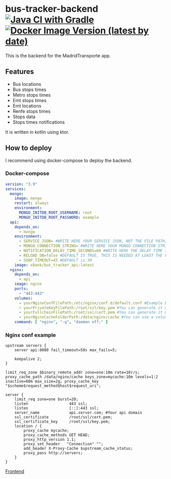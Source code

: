 # bus-tracker-backend [![Java CI with Gradle](https://github.com/xBaank/bus-tracker-back/actions/workflows/gradle.yml/badge.svg)](https://github.com/xBaank/bus-tracker-back/actions/workflows/gradle.yml) [![Docker Image Version (latest by date)](https://img.shields.io/docker/v/xbank/bus_tracker_api)](https://hub.docker.com/repository/docker/xbank/bus_tracker_api/general)

This is the backend for the MadridTransporte app.

## Features

- Bus locations
- Bus stops times
- Metro stops times
- Emt stops times
- Emt locations
- Renfe stops times
- Stops data
- Stops times notifications

It is written in kotlin using ktor.

## How to deploy

I recommend using docker-compose to deploy the backend.

### Docker-compose

```yaml
version: "3.9"
services:
  mongo:
    image: mongo
    restart: always
    environment:
      MONGO_INITDB_ROOT_USERNAME: root
      MONGO_INITDB_ROOT_PASSWORD: example
  api:
    depends_on:
      - mongo
    environment:
      - SERVICE_JSON= #WRITE HERE YOUR SERVICE JSON, NOT THE FILE PATH, You can get it from https://console.firebase.google.com/u/0/project/YOUR_PROJECT/settings/serviceaccounts/adminsdk
      - MONGO_CONNECTION_STRING= #WRITE HERE YOUR MONGO CONNECTION STRING
      - NOTIFICATION_DELAY_TIME_SECONDS=60 #WRITE HERE THE DELAY TIME IN SECONDS FOR THE NOTIFICATION SERVICE, DEFAULT IS 60
      - RELOAD_DB=false #DEFAULT IS TRUE, THIS IS NEEDED AT LEAST THE FIRST TIME AND TO UPDATE THE GTFS DATA
      - SOAP_TIMEOUT=45 #DEFAULT is 30
    image: xbank/bus_tracker_api:latest
  nginx:
    depends_on:
      - api
    image: nginx
    ports:
      - "443:443"
    volumes:
      - yourNginxConfFilePath:/etc/nginx/conf.d/default.conf #Example below
      - yourPrivateKeyFilePath:/root/ssl/key.pem #You can generate it using letsencrypt
      - yourFullchainFilePath:/root/ssl/cert.pem #You can generate it using letsencrypt
      - yourNginxCacheFolderPath:/data/nginx/cache #You can use a volume to persist cache
    command: [ "nginx", "-g", "daemon off;" ]
```

### Nginx conf example

```nginx
upstream servers {
    server api:8080 fail_timeout=50s max_fails=5;

    keepalive 2;
}

limit_req_zone $binary_remote_addr zone=one:10m rate=10r/s;
proxy_cache_path /data/nginx/cache keys_zone=mycache:10m levels=1:2 inactive=60m max_size=2g; proxy_cache_key "$scheme$request_method$host$request_uri";

server {
    limit_req zone=one burst=20;
    listen                  443 ssl;
    listen                  [::]:443 ssl;
    server_name             api.server.com; #Your api domain
    ssl_certificate         /root/ssl/cert.pem;
    ssl_certificate_key     /root/ssl/key.pem;
    location / {  
        proxy_cache mycache;
        proxy_cache_methods GET HEAD;
        proxy_http_version 1.1;
        proxy_set_header   "Connection" "";
        add_header X-Proxy-Cache $upstream_cache_status;    
        proxy_pass http://servers;
    }
}
```

[Frontend](https://github.com/xBaank/bus-tracker-front)
